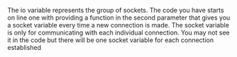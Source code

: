 The io variable represents the group of sockets. The code you have starts on line one with providing a function in the second parameter that gives you a socket variable every time a new connection is made. The socket variable is only for communicating with each individual connection. You may not see it in the code but there will be one socket variable for each connection established
